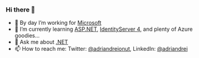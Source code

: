 ### Hi there 👋

- 🔭 By day I’m working for [Microsoft](https://www.microsoft.com/)
- 🌱 I’m currently learning [ASP.NET](https://docs.microsoft.com/en-us/aspnet/core/?view=aspnetcore-3.1), [IdentityServer 4](https://identityserver4.readthedocs.io/en/latest/), and plenty of Azure goodies...
- 💬 Ask me about [.NET](https://dotnet.microsoft.com/)
- 📫 How to reach me: Twitter: [@adriandreionut](https://twitter.com/adriandreionut), LinkedIn: [@adriandrei](https://www.linkedin.com/in/adriandrei/)


<!--
**adriandrei/adriandrei** is a ✨ _special_ ✨ repository because its `README.md` (this file) appears on your GitHub profile.

Here are some ideas to get you started:

- 🔭 I’m currently working on ...
- 🌱 I’m currently learning ...
- 👯 I’m looking to collaborate on ...
- 🤔 I’m looking for help with ...
- 💬 Ask me about ...
- 📫 How to reach me: ...
- 😄 Pronouns: ...
- ⚡ Fun fact: ...
-->
